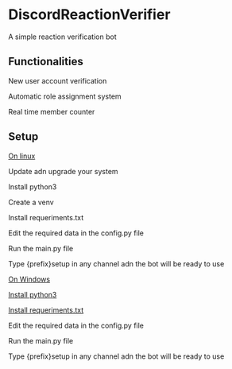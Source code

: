 # DiscordReactionVerifier

A simple reaction verification bot

## Functionalities

New user account verification

Automatic role assignment system

Real time member counter 

## Setup

<u>On linux</u>

Update adn upgrade your system

Install python3

Create a venv

Install requeriments.txt

Edit the required data in the config.py file

Run the main.py file

Type {prefix}setup in any channel adn the bot will be ready to use

<u>On Windows

Install python3

Install requeriments.txt</u>

Edit the required data in the config.py file

Run the main.py file

Type {prefix}setup in any channel adn the bot will be ready to use
